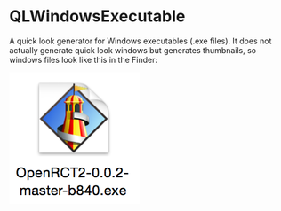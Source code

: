 # QLWindowsExecutable

A quick look generator for Windows executables (.exe files). It does not actually generate quick look windows but generates thumbnails, so windows files look like this in the Finder:

![Windows executable icon screenshot](screenshot.png)